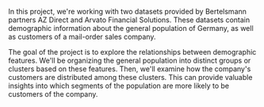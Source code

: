 In this project, we're working with two datasets provided by Bertelsmann partners AZ Direct and Arvato Financial Solutions. These datasets contain demographic information about the general population of Germany, as well as customers of a mail-order sales company.

The goal of the project is to explore the relationships between demographic features. We'll be organizing the general population into distinct groups or clusters based on these features. Then, we'll examine how the company's customers are distributed among these clusters. This can provide valuable insights into which segments of the population are more likely to be customers of the company.

